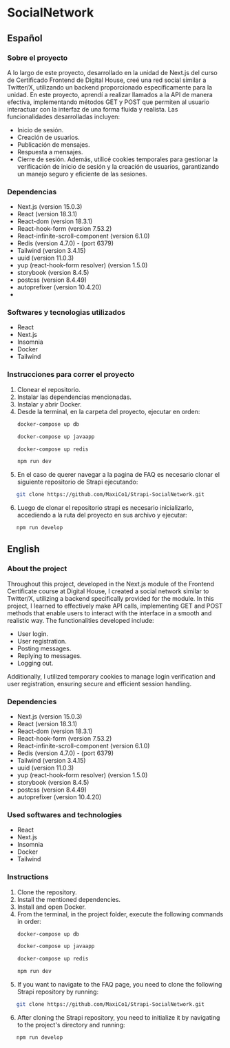 # SocialNetwork

## Español
### Sobre el proyecto
A lo largo de este proyecto, desarrollado en la unidad de Next.js del curso de Certificado Frontend de Digital House, creé una red social similar a Twitter/X, utilizando un backend proporcionado específicamente para la unidad.
En este proyecto, aprendí a realizar llamados a la API de manera efectiva, implementando métodos GET y POST que permiten al usuario interactuar con la interfaz de una forma fluida y realista. Las funcionalidades desarrolladas incluyen:
- Inicio de sesión.
- Creación de usuarios.
- Publicación de mensajes.
- Respuesta a mensajes.
- Cierre de sesión.
Además, utilicé cookies temporales para gestionar la verificación de inicio de sesión y la creación de usuarios, garantizando un manejo seguro y eficiente de las sesiones.

### Dependencias
- Next.js (version 15.0.3)
- React (version 18.3.1)
- React-dom (version 18.3.1)
- React-hook-form (version 7.53.2)
- React-infinite-scroll-component (version 6.1.0)
- Redis (version 4.7.0) - (port 6379)
- Tailwind (version 3.4.15)
- uuid (version 11.0.3)
- yup (react-hook-form resolver) (version 1.5.0)
- storybook (version 8.4.5)
- postcss (version 8.4.49)
- autoprefixer (version 10.4.20)
- 
### Softwares y tecnologias utilizados
- React
- Next.js
- Insomnia
- Docker
- Tailwind

### Instrucciones para correr el proyecto
1. Clonear el repositorio.
2. Instalar las dependencias mencionadas.
3. Instalar y abrir Docker.
4. Desde la terminal, en la carpeta del proyecto, ejecutar en orden:
   ```bash
   docker-compose up db
   ```
   ```bash
   docker-compose up javaapp
   ```
   ```bash
   docker-compose up redis
   ```
   ```bash
   npm run dev
   ```
5. En el caso de querer navegar a la pagina de FAQ es necesario clonar el siguiente repositorio de Strapi ejecutando:
```bash
   git clone https://github.com/MaxiCo1/Strapi-SocialNetwork.git
```
6. Luego de clonar el repositorio strapi es necesario inicializarlo, accediendo a la ruta del proyecto en sus archivo y ejecutar:
```bash
   npm run develop
```

## English
### About the project
Throughout this project, developed in the Next.js module of the Frontend Certificate course at Digital House, I created a social network similar to Twitter/X, utilizing a backend specifically provided for the module.
In this project, I learned to effectively make API calls, implementing GET and POST methods that enable users to interact with the interface in a smooth and realistic way. The functionalities developed include:
- User login.
- User registration.
- Posting messages.
- Replying to messages.
- Logging out.

Additionally, I utilized temporary cookies to manage login verification and user registration, ensuring secure and efficient session handling.

### Dependencies
- Next.js (version 15.0.3)
- React (version 18.3.1)
- React-dom (version 18.3.1)
- React-hook-form (version 7.53.2)
- React-infinite-scroll-component (version 6.1.0)
- Redis (version 4.7.0) - (port 6379)
- Tailwind (version 3.4.15)
- uuid (version 11.0.3)
- yup (react-hook-form resolver) (version 1.5.0)
- storybook (version 8.4.5)
- postcss (version 8.4.49)
- autoprefixer (version 10.4.20)

### Used softwares and technologies
- React
- Next.js
- Insomnia
- Docker
- Tailwind

### Instructions
1. Clone the repository.
2. Install the mentioned dependencies.
3. Install and open Docker.
4. From the terminal, in the project folder, execute the following commands in order:
   ```bash
   docker-compose up db
   ```
   ```bash
   docker-compose up javaapp
   ```
   ```bash
   docker-compose up redis
   ```
   ```bash
   npm run dev
   ```
5. If you want to navigate to the FAQ page, you need to clone the following Strapi repository by running:
```bash
   git clone https://github.com/MaxiCo1/Strapi-SocialNetwork.git
```
6. After cloning the Strapi repository, you need to initialize it by navigating to the project's directory and running:

```bash
   npm run develop
```
 
 
